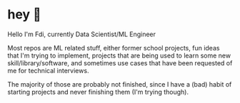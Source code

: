 # hey 👋
Hello I'm Fdi, currently Data Scientist/ML Engineer

Most repos are ML related stuff, either former school projects, fun ideas that I'm trying to implement, projects that are being used to learn some new skill/library/software, and sometimes use cases that have been requested of me for technical interviews. 

The majority of those are probably not finished, since I have a (bad) habit of starting projects and never finishing them (I'm trying though).


